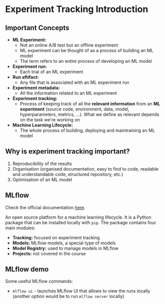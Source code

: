 # Experiment Tracking Introduction

## Important Concepts

- **ML Experiment:** 
  - Not an online A/B test but an offline experiment
  - ML experiment can be thought of as a process of building an ML model
  - The term refers to an entire process of developing an ML model
- **Experiment run:**
  - Each trial of an ML experiment
- **Run aftifact:**
  - Any file that is associated with an ML experiment run
- **Experiment metadata:**
  - All the information related to an ML experiment
- **Experiment tracking:**
  - Process of keeping track of all the **relevant information** from an **ML experiment** (source code, environment, data, model, hyperparameters, metrics, ...). What we define as relevant depends on the task we're working on
- **Machine Learning Lifecycle:**
  - The whole process of building, deploying and maintraining an ML model

## Why is experiment tracking important?

1. Reproducibility of the results
2. Organisation (organised documentation, easy to find to code, readable and understandable code, structured repository, etc.)
3. Optimisation of an ML model

## MLflow

Check the official documentation [here](https://mlflow.org/docs/latest/index.html).

An open source platform for a machine learning lifecycle. It is a Python package that can be installed locally with `pip`. The package contains four main modules:
- **Tracking:** focused on experiment tracking
- **Models:** MLflow models, a special type of models
- **Model Registry:** used to manage models in MLflow
- **Projects:** not covered in the course

## MLflow demo

Some useful MLflow commands:
- `mlflow ui` - launches MLflow UI that allows to view the runs locally (another option would be to run `mlflow server` locally)